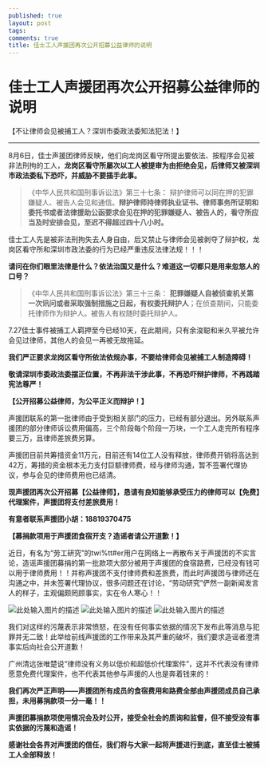 ```yaml
---
published: true
layout: post
tags:
comments: true
title: 佳士工人声援团再次公开招募公益律师的说明
---
```

# 佳士工人声援团再次公开招募公益律师的说明
【不让律师会见被捕工人？深圳市委政法委知法犯法！】

---

8月6日，佳士声援团律师反映，他们向龙岗区看守所提出要依法、按程序会见被非法刑拘的工人，**龙岗区看守所屡次以工人被提审为由拒绝会见，后律师又被深圳市政法委私下恐吓，并威胁不要插手此事。**

> 《中华人民共和国刑事诉讼法》第三十七条：
辩护律师可以同在押的犯罪嫌疑人、被告人会见和通信。**辩护律师持律师执业证书、律师事务所证明和委托书或者法律援助公函要求会见在押的犯罪嫌疑人、被告人的，看守所应当及时安排会见，至迟不得超过四十八小时。**

佳士工人先是被非法刑拘失去人身自由，后又禁止与律师会见被剥夺了辩护权，龙岗区看守所和深圳市政法委的行为已经严重违反法律法规！！！

**请问在你们眼里法律是什么？依法治国又是什么？难道这一切都只是用来忽悠人的口号？**

> 《中华人民共和国刑事诉讼法》第三十三条：
> **犯罪嫌疑人自被侦查机关第一次讯问或者采取强制措施之日起，有权委托辩护人**；在侦查期间，只能委托律师作为辩护人。被告人有权随时委托辩护人。

7.27佳士事件被捕工人羁押至今已经10天，在此期间，只有余浚聪和米久平被允许会见过律师，其他人的会见一再被无故拖延。

**我们严正要求龙岗区看守所依法依规办事，不要给律师会见被捕工人制造障碍！**

**敬请深圳市委政法委摆正位置，不再非法干涉此事，不再恐吓辩护律师，不再践踏宪法尊严！**

**【公开招募公益律师，为公平正义而辩护！】** 

声援团联系的第一批律师由于受到相关部门的压力，已经有部分退出。另外联系声援团的部分律师诉讼费用偏高，三个阶段每个阶段一万块，一个工人走完所有程序要三万，且律师差旅费另算。

声援团目前共筹措资金11万元，目前还有14位工人没有释放，律师费开销将高达到42万，筹措的资金根本无力支付巨额律师费，经与律师沟通，暂不签署代理协议，参与会见的律师费用也已结清。

**现声援团再次公开招募【公益律师】，恳请有良知能够承受压力的律师可以【免费】代理案件，声援团将支付差旅费用！**

**有意者联系声援团小胡：18819370475**

**【募捐款项用于声援团食宿开支？造谣者请公开道歉！】**

近日，有名为“劳工研究”的twi%tt#er用户在网络上一再散布关于声援团的不实言论，造谣声援团募捐的第一批款项大部分被用于声援团的食宿路费，已经没有钱可以用于律师费用！！并称声援团不支付律师费和差旅费，而此时声援团与律师还在沟通之中，并未签署代理协议，很多问题还在讨论，“劳动研究”俨然一副新闻发言人的样子，主观偏颇罔顾事实，实在令人寒心！！

![此处输入图片的描述][1]
![此处输入图片的描述][2]
![此处输入图片的描述][3]

我们对这样的污蔑表示非常愤怒，在没有任何事实依据的情况下发布此等消息与犯罪并无二致！此举给前线声援团的工作带来及其严重的破坏，我们要求造谣者澄清事实后向社会公开道歉！

广州清远张唯楚说“律师没有义务以低价和超低价代理案件”，这并不代表没有律师愿意免费代理案件，也不代表其他参与声援的人也是奔着钱来的！

**我们再次严正声明——声援团所有成员的食宿费用和路费全部由声援团成员自己承担，未用募捐款项一分一毫！！**

**声援团募捐款项使用情况会及时公开，接受全社会的质询和监督，但不接受没有事实依据的污蔑和造谣！**

**感谢社会各界对声援团的信任，我们将与大家一起将声援进行到底，直至佳士被捕工人全部释放！**


  [1]: http://wx4.sinaimg.cn/mw690/0060lm7Tly1fu1dsurcpgj30bn0ktn3t.jpg
  [2]: http://wx1.sinaimg.cn/mw690/0060lm7Tly1fu1dv91nutj30c10lfwkl.jpg
  [3]: http://wx1.sinaimg.cn/mw690/0060lm7Tly1fu1dw9nztaj30bv0l6ag2.jpg
